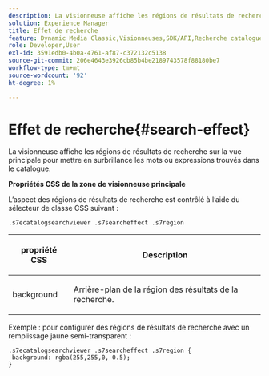 ```yaml
---
description: La visionneuse affiche les régions de résultats de recherche sur la vue principale pour mettre en surbrillance les mots ou expressions trouvés dans le catalogue.
solution: Experience Manager
title: Effet de recherche
feature: Dynamic Media Classic,Visionneuses,SDK/API,Recherche catalogue électronique
role: Developer,User
exl-id: 3591edb0-4b0a-4761-af87-c372132c5138
source-git-commit: 206e4643e3926cb85b4be2189743578f88180be7
workflow-type: tm+mt
source-wordcount: '92'
ht-degree: 1%

---
```


# Effet de recherche{#search-effect}

La visionneuse affiche les régions de résultats de recherche sur la vue principale pour mettre en surbrillance les mots ou expressions trouvés dans le catalogue.

<!--<a id="section_061E550C1C1D4DB2BD663A898895B38C"></a>-->

**Propriétés CSS de la zone de visionneuse principale**

L’aspect des régions de résultats de recherche est contrôlé à l’aide du sélecteur de classe CSS suivant :

`.s7ecatalogsearchviewer .s7searcheffect .s7region`

<table id="table_94EE3F5BBE4547C0B4943471CEE7EDE4"> 
 <thead> 
  <tr> 
   <th colname="col1" class="entry"> <p> propriété CSS </p> </th> 
   <th colname="col2" class="entry"> <p>Description </p> </th> 
  </tr> 
 </thead>
 <tbody> 
  <tr> 
   <td colname="col1"> <p> <span class="codeph"> background  </span> </p> </td> 
   <td colname="col2"> <p>Arrière-plan de la région des résultats de la recherche. </p> </td> 
  </tr> 
 </tbody> 
</table>

Exemple : pour configurer des régions de résultats de recherche avec un remplissage jaune semi-transparent :

```
.s7ecatalogsearchviewer .s7searcheffect .s7region { 
 background: rgba(255,255,0, 0.5); 
}
```
